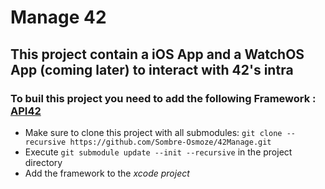#  Manage 42

## This project contain a iOS App and a WatchOS App (coming later) to interact with 42's intra

### To buil this project you need to add the following Framework : [API42](https://github.com/Sombre-Osmoze/API42)
+ Make sure to clone this project with all  submodules: `git clone --recursive https://github.com/Sombre-Osmoze/42Manage.git`  
+ Execute  `git submodule update --init --recursive` in the project directory
+ Add  the framework to the  *xcode project*

